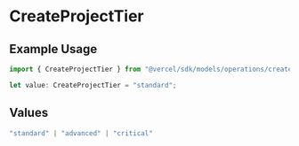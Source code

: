# CreateProjectTier

## Example Usage

```typescript
import { CreateProjectTier } from "@vercel/sdk/models/operations/createproject.js";

let value: CreateProjectTier = "standard";
```

## Values

```typescript
"standard" | "advanced" | "critical"
```